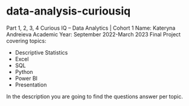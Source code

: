 # data-analysis-curiousiq
Part 1, 2, 3, 4
Curious IQ – Data Analytics | Cohort 1
Name: Kateryna Andreieva
Academic Year: September 2022-March 2023
Final Project covering topics:
- Descriptive Statistics
- Excel
- SQL
- Python
- Power BI
- Presentation

In the description you are going to find the questions answer per topic.
